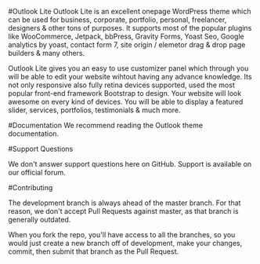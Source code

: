 #Outlook Lite
Outlook Lite is an excellent onepage WordPress theme which can be used for business, corporate, portfolio, personal, freelancer, designers & other tons of purposes. It supports most of the popular plugins like WooCommerce, Jetpack, bbPress, Gravity Forms, Yoast Seo, Google analytics by yoast, contact form 7, site origin / elemetor drag & drop page builders & many others. 

Outlook Lite gives you an easy to use customizer panel which through you will be able to edit your website wihtout having any advance knowledge. Its not only responsive also fully retina devices supported, used the most popular front-end framework Bootstrap to design. Your website will look awesome on every kind of devices. You will be able to display a featured slider, services, portfolios, testimonials & much more.

#Documentation
We recommend reading the Outlook theme documentation.

#Support Questions

We don't answer support questions here on GitHub. Support is available on our official forum.

#Contributing

The development branch is always ahead of the master branch. For that reason, we don't accept Pull Requests against master, as that branch is generally outdated.

When you fork the repo, you'll have access to all the branches, so you would just create a new branch off of development, make your changes, commit, then submit that branch as the Pull Request.